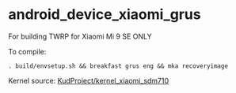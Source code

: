 # android_device_xiaomi_grus

For building TWRP for Xiaomi Mi 9 SE ONLY

To compile:

```
. build/envsetup.sh && breakfast grus eng && mka recoveryimage
```

Kernel source: [KudProject/kernel_xiaomi_sdm710](https://github.com/KudProject/kernel_xiaomi_sdm710)

